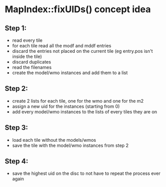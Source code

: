 # MapIndex::fixUIDs() concept idea

## Step 1:
* read every tile
* for each tile read all the modf and mddf entries
* discard the entries not placed on the current tile (eg entry.pos isn't inside the tile)
* discard duplicates
* read the filenames
* create the model/wmo instances and add them to a list


## Step 2:
* create 2 lists for each tile, one for the wmo and one for the m2
* assign a new uid for the instances (starting from 0)
* add every model/wmo instances to the lists of every tiles they are on


## Step 3:
* load each tile without the models/wmos
* save the tile with the model/wmo instances from step 2


## Step 4:
* save the highest uid on the disc to not have to repeat the process ever again

